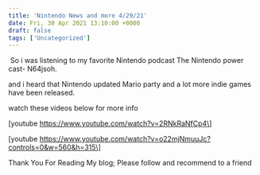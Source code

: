 ```yaml
---
title: 'Nintendo News and more 4/29/21'
date: Fri, 30 Apr 2021 13:10:00 +0000
draft: false
tags: ['Uncategorized']
---
```


 So i was listening to my favorite Nintendo podcast The Nintendo power cast- N64jsoh.

and i heard that Nintendo updated Mario party and a lot more indie games have been released.

watch these videos below for more info

  

  

\[youtube https://www.youtube.com/watch?v=2RNkRaNfCp4\]

  

  

  

  

\[youtube https://www.youtube.com/watch?v=o22mjNmuuJc?controls=0&w=560&h=315\]

Thank You For Reading My blog; Please follow and recommend to a friend
